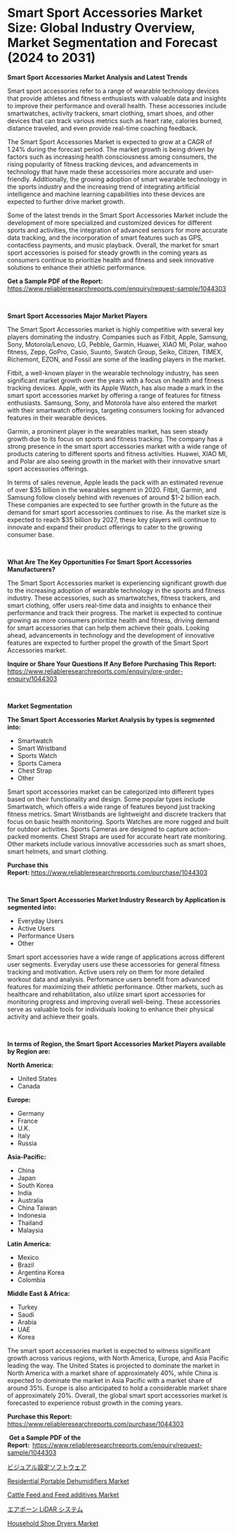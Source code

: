 <p><h1>Smart Sport Accessories Market Size: Global Industry Overview, Market Segmentation and Forecast (2024 to 2031)</h1></p><p><strong>Smart Sport Accessories Market Analysis and Latest Trends</strong></p>
<p><p>Smart sport accessories refer to a range of wearable technology devices that provide athletes and fitness enthusiasts with valuable data and insights to improve their performance and overall health. These accessories include smartwatches, activity trackers, smart clothing, smart shoes, and other devices that can track various metrics such as heart rate, calories burned, distance traveled, and even provide real-time coaching feedback.</p><p>The Smart Sport Accessories Market is expected to grow at a CAGR of 1.24% during the forecast period. The market growth is being driven by factors such as increasing health consciousness among consumers, the rising popularity of fitness tracking devices, and advancements in technology that have made these accessories more accurate and user-friendly. Additionally, the growing adoption of smart wearable technology in the sports industry and the increasing trend of integrating artificial intelligence and machine learning capabilities into these devices are expected to further drive market growth.</p><p>Some of the latest trends in the Smart Sport Accessories Market include the development of more specialized and customized devices for different sports and activities, the integration of advanced sensors for more accurate data tracking, and the incorporation of smart features such as GPS, contactless payments, and music playback. Overall, the market for smart sport accessories is poised for steady growth in the coming years as consumers continue to prioritize health and fitness and seek innovative solutions to enhance their athletic performance.</p></p>
<p><strong>Get a Sample PDF of the Report:&nbsp;</strong> <a href="https://www.reliableresearchreports.com/enquiry/request-sample/1044303">https://www.reliableresearchreports.com/enquiry/request-sample/1044303</a></p>
<p>&nbsp;</p>
<p><strong>Smart Sport Accessories Major Market Players</strong></p>
<p><p>The Smart Sport Accessories market is highly competitive with several key players dominating the industry. Companies such as Fitbit, Apple, Samsung, Sony, Motorola/Lenovo, LG, Pebble, Garmin, Huawei, XIAO MI, Polar, wahoo fitness, Zepp, GoPro, Casio, Suunto, Swatch Group, Seiko, Citizen, TIMEX, Richemont, EZON, and Fossil are some of the leading players in the market.</p><p>Fitbit, a well-known player in the wearable technology industry, has seen significant market growth over the years with a focus on health and fitness tracking devices. Apple, with its Apple Watch, has also made a mark in the smart sport accessories market by offering a range of features for fitness enthusiasts. Samsung, Sony, and Motorola have also entered the market with their smartwatch offerings, targeting consumers looking for advanced features in their wearable devices.</p><p>Garmin, a prominent player in the wearables market, has seen steady growth due to its focus on sports and fitness tracking. The company has a strong presence in the smart sport accessories market with a wide range of products catering to different sports and fitness activities. Huawei, XIAO MI, and Polar are also seeing growth in the market with their innovative smart sport accessories offerings.</p><p>In terms of sales revenue, Apple leads the pack with an estimated revenue of over $35 billion in the wearables segment in 2020. Fitbit, Garmin, and Samsung follow closely behind with revenues of around $1-2 billion each. These companies are expected to see further growth in the future as the demand for smart sport accessories continues to rise. As the market size is expected to reach $35 billion by 2027, these key players will continue to innovate and expand their product offerings to cater to the growing consumer base.</p></p>
<p>&nbsp;</p>
<p><strong>What Are The Key Opportunities For Smart Sport Accessories Manufacturers?</strong></p>
<p><p>The Smart Sport Accessories market is experiencing significant growth due to the increasing adoption of wearable technology in the sports and fitness industry. These accessories, such as smartwatches, fitness trackers, and smart clothing, offer users real-time data and insights to enhance their performance and track their progress. The market is expected to continue growing as more consumers prioritize health and fitness, driving demand for smart accessories that can help them achieve their goals. Looking ahead, advancements in technology and the development of innovative features are expected to further propel the growth of the Smart Sport Accessories market.</p></p>
<p><strong>Inquire or Share Your Questions If Any Before Purchasing This Report:</strong> <a href="https://www.reliableresearchreports.com/enquiry/pre-order-enquiry/1044303">https://www.reliableresearchreports.com/enquiry/pre-order-enquiry/1044303</a></p>
<p>&nbsp;</p>
<p><strong>Market Segmentation</strong></p>
<p><strong>The Smart Sport Accessories Market Analysis by types is segmented into:</strong></p>
<p><ul><li>Smartwatch</li><li>Smart Wristband</li><li>Sports Watch</li><li>Sports Camera</li><li>Chest Strap</li><li>Other</li></ul></p>
<p><p>Smart sport accessories market can be categorized into different types based on their functionality and design. Some popular types include Smartwatch, which offers a wide range of features beyond just tracking fitness metrics. Smart Wristbands are lightweight and discrete trackers that focus on basic health monitoring. Sports Watches are more rugged and built for outdoor activities. Sports Cameras are designed to capture action-packed moments. Chest Straps are used for accurate heart rate monitoring. Other markets include various innovative accessories such as smart shoes, smart helmets, and smart clothing.</p></p>
<p><strong>Purchase this Report:&nbsp;</strong><a href="https://www.reliableresearchreports.com/purchase/1044303">https://www.reliableresearchreports.com/purchase/1044303</a></p>
<p>&nbsp;</p>
<p><strong>The Smart Sport Accessories Market Industry Research by Application is segmented into:</strong></p>
<p><ul><li>Everyday Users</li><li>Active Users</li><li>Performance Users</li><li>Other</li></ul></p>
<p><p>Smart sport accessories have a wide range of applications across different user segments. Everyday users use these accessories for general fitness tracking and motivation. Active users rely on them for more detailed workout data and analysis. Performance users benefit from advanced features for maximizing their athletic performance. Other markets, such as healthcare and rehabilitation, also utilize smart sport accessories for monitoring progress and improving overall well-being. These accessories serve as valuable tools for individuals looking to enhance their physical activity and achieve their goals.</p></p>
<p>&nbsp;</p>
<p><strong>In terms of Region, the Smart Sport Accessories Market Players available by Region are:</strong></p>
<p>
    <p> <strong> North America: </strong>
        <ul>
            <li>United States</li>
            <li>Canada</li>
        </ul>
        </p> 
    <p> <strong> Europe: </strong>
        <ul>
            <li>Germany</li>
            <li>France</li>
            <li>U.K.</li>
            <li>Italy</li>
            <li>Russia</li>
        </ul>
        </p> 
    <p> <strong> Asia-Pacific: </strong>
        <ul>
            <li>China</li>
            <li>Japan</li>
            <li>South Korea</li>
            <li>India</li>
            <li>Australia</li>
            <li>China Taiwan</li>
            <li>Indonesia</li>
            <li>Thailand</li>
            <li>Malaysia</li>
        </ul>
        </p> 
    <p> <strong> Latin America: </strong>
        <ul>
            <li>Mexico</li>
            <li>Brazil</li>
            <li>Argentina Korea</li>
            <li>Colombia</li>
        </ul>
        </p> 
    <p> <strong> Middle East & Africa: </strong>
        <ul>
            <li>Turkey</li>
            <li>Saudi</li>
            <li>Arabia</li>
            <li>UAE</li>
            <li>Korea</li>
        </ul>
    </p>
    </p>
<p><p>The smart sport accessories market is expected to witness significant growth across various regions, with North America, Europe, and Asia Pacific leading the way. The United States is projected to dominate the market in North America with a market share of approximately 40%, while China is expected to dominate the market in Asia Pacific with a market share of around 35%. Europe is also anticipated to hold a considerable market share of approximately 20%. Overall, the global smart sport accessories market is forecasted to experience robust growth in the coming years.</p></p>
<p><strong>Purchase this Report: </strong><a href="https://www.reliableresearchreports.com/purchase/1044303">https://www.reliableresearchreports.com/purchase/1044303</a></p>
<p>&nbsp;<strong>Get a Sample PDF of the Report:&nbsp;&nbsp;</strong><a href="https://www.reliableresearchreports.com/enquiry/request-sample/1044303">https://www.reliableresearchreports.com/enquiry/request-sample/1044303</a></p>
<p><strong></strong></p>
<p><p><a href="https://github.com/vtbvgl20191192/Market-Research-Report-List-1/blob/main/56035388139.md">ビジュアル設定ソフトウェア</a></p><p><a href="https://github.com/AKSHATREPORTPRIME/Market-Research-Report-List-3/blob/main/residential-portable-dehumidifiers-market.md">Residential Portable Dehumidifiers Market</a></p><p><a href="https://issuu.com/reportprime-2/docs/cattle-feed-and-feed-additives-market-size-2030.pp">Cattle Feed and Feed additives Market</a></p><p><a href="https://github.com/avwofrml53535/Market-Research-Report-List-1/blob/main/35768788138.md">エアボーン LiDAR システム</a></p><p><a href="https://github.com/indrystar/Market-Research-Report-List-2/blob/main/household-shoe-dryers-market.md">Household Shoe Dryers Market</a></p></p>